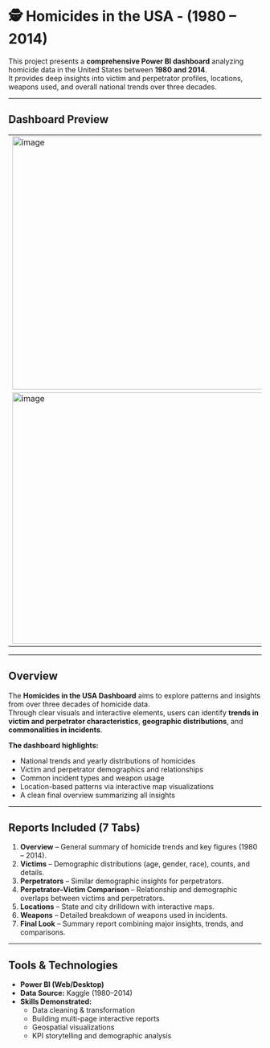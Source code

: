 # 🕵️ Homicides in the USA - (1980 – 2014)

This project presents a **comprehensive Power BI dashboard** analyzing homicide data in the United States between **1980 and 2014**.  
It provides deep insights into victim and perpetrator profiles, locations, weapons used, and overall national trends over three decades.

---

## Dashboard Preview

<table>
  <tr>
    <td><img width="843" height="504" alt="image" src="https://github.com/user-attachments/assets/167d0149-ffa3-4bd1-8cef-845c85339f81" />
</td>
    <td><img width="837" height="496" alt="image" src="https://github.com/user-attachments/assets/3c846ada-49dc-4dba-a18a-aa0be3b5519e" />
</td>
    <td><img width="834" height="497" alt="image" src="https://github.com/user-attachments/assets/c365e81b-2b05-487d-b029-6860aa494ac4" />
</td>
    <td><img width="831" height="495" alt="image" src="https://github.com/user-attachments/assets/856a4700-eac6-42e2-a8c9-debdfb0bf57e" />
</td>
  </tr>
  <tr>
    <td><img width="839" height="500" alt="image" src="https://github.com/user-attachments/assets/6a81a7d4-d172-4877-8c9c-86580f0c6b4e" />
</td>
    <td><img width="842" height="501" alt="image" src="https://github.com/user-attachments/assets/c3317640-db41-49da-9c04-e3abfbb789b4" />
</td>
    <td><img width="839" height="500" alt="image" src="https://github.com/user-attachments/assets/677a3ce2-0672-456a-ac0e-45d73f7bdd39" />
</td>
  </tr>
</table>

---

## Overview

The **Homicides in the USA Dashboard** aims to explore patterns and insights from over three decades of homicide data.  
Through clear visuals and interactive elements, users can identify **trends in victim and perpetrator characteristics**, **geographic distributions**, and **commonalities in incidents**.

**The dashboard highlights:**
- National trends and yearly distributions of homicides  
- Victim and perpetrator demographics and relationships  
- Common incident types and weapon usage  
- Location-based patterns via interactive map visualizations  
- A clean final overview summarizing all insights  

---

## Reports Included (7 Tabs)

1. **Overview** – General summary of homicide trends and key figures (1980 – 2014).  
2. **Victims** – Demographic distributions (age, gender, race), counts, and details.  
3. **Perpetrators** – Similar demographic insights for perpetrators.  
4. **Perpetrator–Victim Comparison** – Relationship and demographic overlaps between victims and perpetrators.  
5. **Locations** – State and city drilldown with interactive maps.  
6. **Weapons** – Detailed breakdown of weapons used in incidents.  
7. **Final Look** – Summary report combining major insights, trends, and comparisons.  

---

## Tools & Technologies

- **Power BI (Web/Desktop)**  
- **Data Source:** Kaggle (1980–2014)  
- **Skills Demonstrated:**  
  - Data cleaning & transformation  
  - Building multi-page interactive reports  
  - Geospatial visualizations  
  - KPI storytelling and demographic analysis  

